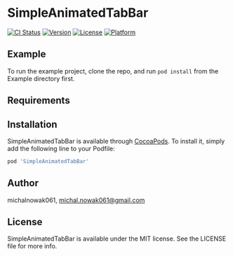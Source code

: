 # SimpleAnimatedTabBar

[![CI Status](https://img.shields.io/travis/michalnowak061/SimpleAnimatedTabBar.svg?style=flat)](https://travis-ci.org/michalnowak061/SimpleAnimatedTabBar)
[![Version](https://img.shields.io/cocoapods/v/SimpleAnimatedTabBar.svg?style=flat)](https://cocoapods.org/pods/SimpleAnimatedTabBar)
[![License](https://img.shields.io/cocoapods/l/SimpleAnimatedTabBar.svg?style=flat)](https://cocoapods.org/pods/SimpleAnimatedTabBar)
[![Platform](https://img.shields.io/cocoapods/p/SimpleAnimatedTabBar.svg?style=flat)](https://cocoapods.org/pods/SimpleAnimatedTabBar)

## Example

To run the example project, clone the repo, and run `pod install` from the Example directory first.

## Requirements

## Installation

SimpleAnimatedTabBar is available through [CocoaPods](https://cocoapods.org). To install
it, simply add the following line to your Podfile:

```ruby
pod 'SimpleAnimatedTabBar'
```

## Author

michalnowak061, michal.nowak061@gmail.com

## License

SimpleAnimatedTabBar is available under the MIT license. See the LICENSE file for more info.
